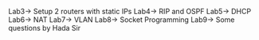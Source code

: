 Lab3-> Setup 2 routers with static IPs
Lab4-> RIP and OSPF
Lab5-> DHCP
Lab6-> NAT
Lab7-> VLAN
Lab8-> Socket Programming
Lab9-> Some questions by Hada Sir
